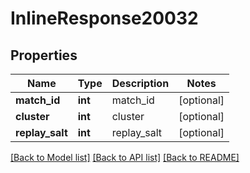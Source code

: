 # InlineResponse20032

## Properties
Name | Type | Description | Notes
------------ | ------------- | ------------- | -------------
**match_id** | **int** | match_id | [optional] 
**cluster** | **int** | cluster | [optional] 
**replay_salt** | **int** | replay_salt | [optional] 

[[Back to Model list]](../README.md#documentation-for-models) [[Back to API list]](../README.md#documentation-for-api-endpoints) [[Back to README]](../README.md)


